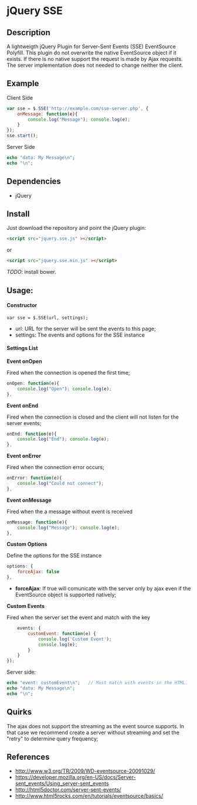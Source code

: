 # jQuery SSE 

## Description

A lightweigth jQuery Plugin for Server-Sent Events (SSE) EventSource Polyfill. 
This plugin do not overwrite the native EventSource object if it exists. 
If there is no native support the request is made by Ajax requests. 
The server implementation does not needed to change neither the client. 

## Example

Client Side

```javascript
var sse = $.SSE('http://example.com/sse-server.php', {
	onMessage: function(e){ 
		console.log("Message"); console.log(e); 
	}
});
sse.start();
```

Server Side

```php
echo "data: My Message\n";
echo "\n";
```

## Dependencies

* jQuery

## Install

Just download the repository and point the jQuery plugin:

```html
<script src="jquery.sse.js" ></script>
```

or

```html
<script src="jquery.sse.min.js" ></script>
```

*TODO*: install bower.

## Usage:

#### Constructor

```
var sse = $.SSE(url, settings);
```

* url: URL for the server will be sent the events to this page;
* settings: The events and options for the SSE instance

#### Settings List

**Event onOpen**

Fired when the connection is opened the first time;

```javascript
onOpen: function(e){ 
	console.log("Open"); console.log(e); 
},
```

**Event onEnd**

Fired when the connection is closed and the client will not listen for the server events;

```javascript
onEnd: function(e){ 
	console.log("End"); console.log(e); 
},
```

**Event onError**

Fired when the connection error occurs;

```javascript
onError: function(e){ 
	console.log("Could not connect"); 
},
```

**Event onMessage**

Fired when the a message without event is received

```javascript
onMessage: function(e){ 
	console.log("Message"); console.log(e); 
},
```

**Custom Options**

Define the options for the SSE instance

```javascript
options: {
	forceAjax: false
},
```

* **forceAjax**: If true will comunicate with the server only by ajax even if the EventSource object is supported natively;


**Custom Events**

Fired when the server set the event and match with the key

```javascript
	events: {
		customEvent: function(e) {
			console.log('Custom Event');
			console.log(e);
		}	
	}
});
```

Server side:

```php
echo "event: customEvent\n";   // Must match with events in the HTML.
echo "data: My Message\n";
echo "\n";
```

## Quirks

The ajax does not support the streaming as the event source supports. In that case we recommend create a server without streaming and set the "retry" to determine query frequency; 


## References

* http://www.w3.org/TR/2009/WD-eventsource-20091029/
* https://developer.mozilla.org/en-US/docs/Server-sent_events/Using_server-sent_events
* http://html5doctor.com/server-sent-events/
* http://www.html5rocks.com/en/tutorials/eventsource/basics/



